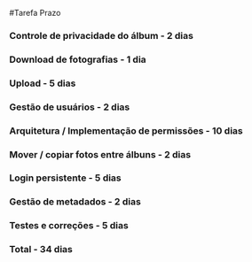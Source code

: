 #Tarefa Prazo

### Controle de privacidade do álbum - 2 dias

### Download de fotografias - 1 dia

### Upload - 5 dias

### Gestão de usuários - 2 dias

### Arquitetura / Implementação de permissões - 10 dias

### Mover / copiar fotos entre álbuns - 2 dias

### Login persistente - 5 dias

### Gestão de metadados - 2 dias

### Testes e correções - 5 dias

### Total - 34 dias
